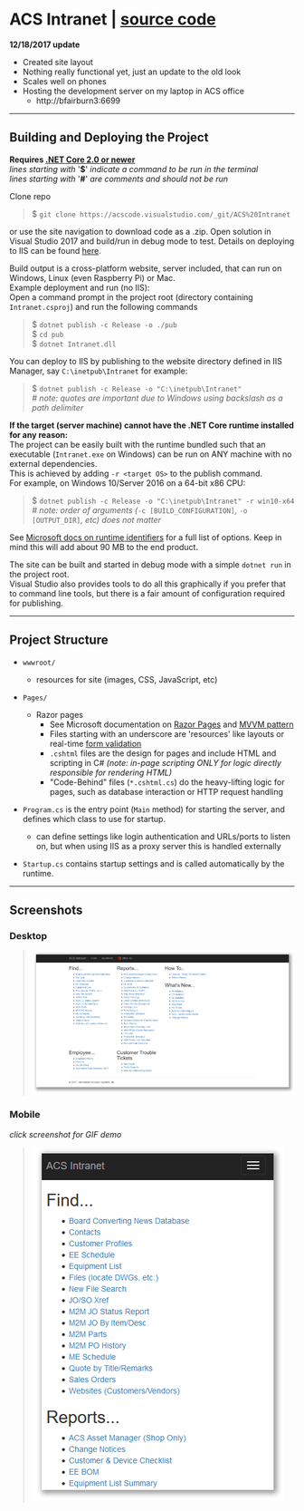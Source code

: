 ﻿# **ACS Intranet** | [source code](https://acscode.visualstudio.com/_git/ACS%20Intranet)

**12/18/2017 update**
* Created site layout
* Nothing really functional yet, just an update to the old look
* Scales well on phones
* Hosting the development server on my laptop in ACS office
    * http://bfairburn3:6699

----------------------

## Building and Deploying the Project
**Requires [.NET Core 2.0 or newer](https://docs.microsoft.com/en-us/dotnet/core/)**  
*lines starting with* '**$**' *indicate a command to be run in the terminal*  
*lines starting with* '**\#**' *are comments and should not be run*

Clone repo  

>$ `git clone https://acscode.visualstudio.com/_git/ACS%20Intranet`

or use the site navigation to download code as a .zip. Open solution in Visual Studio 2017 and build/run in debug mode to test. Details on deploying to IIS can be found [here](https://docs.microsoft.com/en-us/aspnet/core/publishing/iis?tabs=aspnetcore2x).

Build output is a cross-platform website, server included, that can run on Windows, Linux (even Raspberry Pi) or Mac.  
Example deployment and run (no IIS):  
Open a command prompt in the project root (directory containing `Intranet.csproj`) and run the following commands

>$ `dotnet publish -c Release -o ./pub`  
>$ `cd pub`  
>$ `dotnet Intranet.dll`

You can deploy to IIS by publishing to the website directory defined in IIS Manager, say `C:\inetpub\Intranet` for example:
>$ `dotnet publish -c Release -o "C:\inetpub\Intranet"`  
>*# note:  quotes are important due to Windows using backslash as a path delimiter*

**If the target (server machine) cannot have the .NET Core runtime installed for any reason:**  
The project can be easily built with the runtime bundled such that an executable (`Intranet.exe` on Windows) can be run on ANY machine with no external dependencies.  
This is achieved by adding `-r <target OS>` to the publish command.  
For example, on Windows 10/Server 2016 on a 64-bit x86 CPU:

>$ `dotnet publish -c Release -o "C:\inetpub\Intranet" -r win10-x64`  
>*# note: order of arguments (*`-c [BUILD_CONFIGURATION]`*,* `-o [OUTPUT_DIR]`*, etc) does not matter*

See [Microsoft docs on runtime identifiers](https://docs.microsoft.com/en-us/dotnet/core/rid-catalog) for a full list of options. Keep in mind this will add about 90 MB to the end product.

The site can be built and started in debug mode with a simple `dotnet run` in the project root.  
Visual Studio also provides tools to do all this graphically if you prefer that to command line tools, but there is a fair amount of configuration required for publishing.

----------------------

## Project Structure

* `wwwroot/`
  - resources for site (images, CSS, JavaScript, etc)

* `Pages/`
  - Razor pages 
    - See Microsoft documentation on [Razor Pages](https://docs.microsoft.com/en-us/aspnet/core/mvc/razor-pages/?tabs=visual-studio) and [MVVM pattern](https://msdn.microsoft.com/en-us/library/hh848246.aspx)
    - Files starting with an underscore are 'resources' like layouts or real-time [form validation](https://docs.microsoft.com/en-us/aspnet/core/tutorials/razor-pages/validation)
    - `.cshtml` files are the design for pages and include HTML and scripting in C# *(note: in-page scripting ONLY for logic directly responsible for rendering HTML)*
    - "Code-Behind" files (`*.cshtml.cs`) do the heavy-lifting logic for pages, such as database interaction or HTTP request handling

* `Program.cs` is the entry point (`Main` method) for starting the server, and defines which class to use for startup.
  - can define settings like login authentication and URLs/ports to listen on, but when using IIS as a proxy server this is handled externally

* `Startup.cs` contains startup settings and is called automatically by the runtime. 
----------------------

## Screenshots
### Desktop
>![screenshot](Intranet/wwwroot/images/screenshots/desktop.png)

### Mobile
*click screenshot for GIF demo*
>[![screenshot](Intranet/wwwroot/images/screenshots/phone.png)](Intranet/wwwroot/images/screenshots/phone-animated.gif)  
